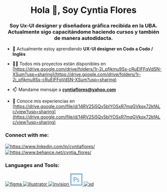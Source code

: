 <h1 align="center">Hola 👋, Soy Cyntia Flores</h1>
<h3 align="center">Soy Ux-UI designer y diseñadora gráfica recibida en la UBA. Actualmente sigo capacitándome haciendo cursos y también de manera autodidacta.</h3>

- 🌱 Actualmente estoy aprendiendo **UX-UI designer en Codo a Codo / Inglés**

- 👨‍💻 Todos mis proyectos están disponibles en [https://drive.google.com/drive/folders/1r-2j_pfjkmu9Ss-cRuEIFFqVdSN-XSum?usp=sharing](https://drive.google.com/drive/folders/1r-2j_pfjkmu9Ss-cRuEIFFqVdSN-XSum?usp=sharing)

- 📫 Mandame mensaje a **cyntiaflores@yahoo.com**

- 📄 Conoce mis experiencias en [https://drive.google.com/file/d/14RV25i5Qv5blYOSxR7mqGVkqx72kfALc/view?usp=sharing](https://drive.google.com/file/d/14RV25i5Qv5blYOSxR7mqGVkqx72kfALc/view?usp=sharing)

<h3 align="left">Connect with me:</h3>
<p align="left">
<a href="https://linkedin.com/in/https://www.linkedin.com/in/cyntiaflores/" target="blank"><img align="center" src="https://raw.githubusercontent.com/rahuldkjain/github-profile-readme-generator/master/src/images/icons/Social/linked-in-alt.svg" alt="https://www.linkedin.com/in/cyntiaflores/" height="30" width="40" /></a>
<a href="https://www.behance.net/https://www.behance.net/cyntia_flores/" target="blank"><img align="center" src="https://raw.githubusercontent.com/rahuldkjain/github-profile-readme-generator/master/src/images/icons/Social/behance.svg" alt="https://www.behance.net/cyntia_flores/" height="30" width="40" /></a>
</p>

<h3 align="left">Languages and Tools:</h3>
<p align="left"> <a href="https://www.figma.com/" target="_blank" rel="noreferrer"> <img src="https://www.vectorlogo.zone/logos/figma/figma-icon.svg" alt="figma" width="40" height="40"/> </a> <a href="https://www.adobe.com/in/products/illustrator.html" target="_blank" rel="noreferrer"> <img src="https://www.vectorlogo.zone/logos/adobe_illustrator/adobe_illustrator-icon.svg" alt="illustrator" width="40" height="40"/> </a> <a href="https://www.invisionapp.com/" target="_blank" rel="noreferrer"> <img src="https://www.vectorlogo.zone/logos/invisionapp/invisionapp-icon.svg" alt="invision" width="40" height="40"/> </a> <a href="https://www.photoshop.com/en" target="_blank" rel="noreferrer"> <img src="https://raw.githubusercontent.com/devicons/devicon/master/icons/photoshop/photoshop-line.svg" alt="photoshop" width="40" height="40"/> </a> <a href="https://www.adobe.com/products/xd.html" target="_blank" rel="noreferrer"> <img src="https://cdn.worldvectorlogo.com/logos/adobe-xd.svg" alt="xd" width="40" height="40"/> </a> </p>
